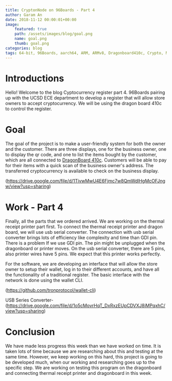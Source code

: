```yaml
---
title: CryptonNode on 96Boards - Part 4
author: Garam An
date: 2018-11-12 00:00:01+00:00
image:
    featured: true
    path: /assets/images/blog/goal.png
    name: goal.png
    thumb: goal.png
categories: blog
tags: 64-bit, 96Boards, aarch64, ARM, ARMv8, Dragonboard410c, Crypto, Mining, Node, Business, QR, UCSD, Cryptocurrency, LCD
---
```


# Introductions

Hello! Welcome to the blog Cyptocurrency register part 4. 96Boards pairing up with the UCSD ECE department to develop a register that will allow store owners to accept cryptocurrency. We will be using the dragon board 410c to control the register. 

# Goal 	

The goal of the project is to make a user-friendly system for both the owner and the customer. There are three displays, one for the business owner, one to display the qr code, and one to list the items bought by the customer, which are all connected to [DragonBoard 410c](http://www.96boards.org/product/dragonboard410c/). Customers will be able to pay for their items with a quick scan of the business owner's address. The transferred cryptocurrency is available to check on the business display.

(https://drive.google.com/file/d/1TivwMwU4E6Fjmc7w8QmWdlHgMcOFJngw/view?usp=sharing)

# Work - Part 4

Finally, all the parts that we ordered arrived. We are working on the thermal receipt printer part first. To connect the thermal receipt printer and dragon board, we will use usb serial converter. The connection with usb serial converter brings lots of efficiency like complexity and time than GDI pin. There is a problem If we use GDI pin. The pin might be unplugged when the dragonboard or printer moves. On the usb serial converter, there are 5 pins, also printer wires have 5 pins. We expect that this printer works perfectly.

For the software, we are developing an interface that will allow the store owner to setup their wallet, log in to their different accounts, and have all the functionality of a traditional register. The basic interface with the network is done using the wallet CLI.

(https://github.com/tronprotocol/wallet-cli)
 
USB Series Converter-(https://drive.google.com/file/d/1o5cMovrHqT_DxRxzEUpCDVXJ8iMPqxhC/view?usp=sharing)

# Conclusion

We have made less progress this week than we have worked on time. It is taken lots of time because we are researching about this and testing at the same time. However, we keep working on this hard, this project is going to be developed much, when our working and researching goes up to the specific step. We are working on testing this program on the dragonboard and connecting thermal receipt printer and dragonboard in this week.
